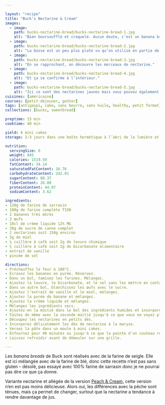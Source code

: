 ```yaml
---

layout: "recipe"
title: "Buck’s Nectarine & Cream"
images:
  - image:
    path: bucks-nectarine-bread/bucks-nectarine-bread-1.jpg
    alt: "Bien boursoufflé et craquelé. Aucun doute, c’est un banana bread."
  - image:
    path: bucks-nectarine-bread/bucks-nectarine-bread-2.jpg
    alt: "La bosse est un peu plus plate vu qu’on utilise en partie de la farine sans gluten."
  - image:
    path: bucks-nectarine-bread/bucks-nectarine-bread-3.jpg
    alt: "En se rapprochant, on découvre les morceaux de nectarine."
  - image:
    path: bucks-nectarine-bread/bucks-nectarine-bread-4.jpg
    alt: "Et ça se confirme à l’intérieur."
  - image:
    path: bucks-nectarine-bread/bucks-nectarine-bread-5.jpg
    alt: "Ici ce sont des nectarines jaunes mais vous pouvez également utiliser des blanches. On peut constater en tout cas que les morceaux ont rendu pas mal de jus, et bien humidifié la mie."
cuisines: [américaine]
courses: [petit-déjeuner, goûter]
tags: [antigaspi, cake, sans beurre, sans huile, healthy, petit format]
collections: [bucks, sweetbread]

preptime: 15 min
cooktime: 40 min

yield: 6 mini cakes
storage: 2–3 jours dans une boîte hermétique à l’abri de la lumière et de la chaleur. 5 jours au frigo. 2 mois au congélateur.

nutrition:
  servingSize: 6
  weight: 845
  calories: 1519.59
  fatContent: 34.14
  saturatedFatContent: 16.76
  carbohydrateContent: 242.01
  sugarContent: 88.37
  fiberContent: 26.08
  proteinContent: 44.07
  sodiumContent: 3.62

ingredients:
- 120g de farine de sarrasin
- 100g de farine complète T150
- 2 bananes très mûres
- 2 œufs
- 10cl de crème liquide 12% MG
- 30g de sucre de canne complet
- 2 nectarines soit 150g environ
- 5g de miel
- ¼ cuillère à café soit 2g de levure chimique
- ¼ cuillère à café soit 2g de bicarbonate alimentaire
- extrait de vanille
- pincée de sel

directions:
- Préchauffez le four à 180°C.
- Écrasez les bananes en purée. Réservez.
- Dans un bol, tamisez les farines. Mélangez. 
- Ajoutez la levure, le bicarbonate, et le sel sans les mettre en contact.
- Dans un autre bol, blanchissez les œufs avec le sucre. 
- Ajoutez l’extrait de vanille et le miel, mélangez. 
- Ajoutez la purée de banane et mélangez. 
- Ajoutez la crème liquide et mélangez. 
- Mélangez les ingrédients secs. 
- Ajoutez-en la moitié dans le bol des ingrédients humides et incorporez délicatement à la maryse. 
- Faites de même avec la seconde moitié jusqu'à ce que vous ne voyez plus de grumeaux.
- Découpez les nectarines en petits dés.
- Incorporez délicatement les dés de nectarine à la maryse.
- Versez la pâte dans un moule à mini cakes.
- Enfournez pour 40 minutes ou jusqu'à ce que la pointe d'un couteau ressorte sèche. 
- Laissez refroidir avant de démouler sur une grille. 

---
```


Les <i lang="en">banana breads</i> de Buck sont réalisés avec de la farine de seigle. Elle est ici mélangée avec de la farine de blé, donc cette recette n’est pas sans gluten – désolé, pas essayé avec 100% farine de sarrasin donc je ne pourrai pas dire ce que ça donne.

Variante nectarine et allégée de la version [Peach & Cream](bucks-peach-bread.html), cette version n’en est pas moins délicieuse. Alors oui, les différences avec la pêche sont ténues, mais ça permet de changer, surtout que la nectarine a tendance à rendre davantage de jus.